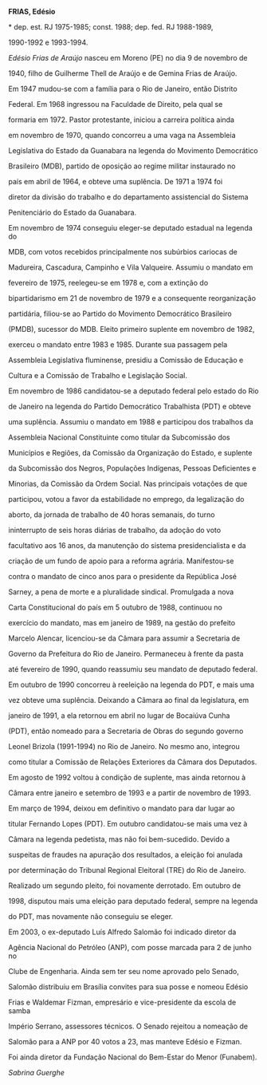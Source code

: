 **FRIAS, Edésio**



\* dep. est. RJ 1975-1985; const. 1988; dep. fed. RJ 1988-1989,

1990-1992 e 1993-1994.



*Edésio Frias de Araújo* nasceu em Moreno (PE) no dia 9 de novembro de

1940, filho de Guilherme Thell de Araújo e de Gemina Frias de Araújo.



Em 1947 mudou-se com a família para o Rio de Janeiro, então Distrito

Federal. Em 1968 ingressou na Faculdade de Direito, pela qual se

formaria em 1972. Pastor protestante, iniciou a carreira política ainda

em novembro de 1970, quando concorreu a uma vaga na Assembleia

Legislativa do Estado da Guanabara na legenda do Movimento Democrático

Brasileiro (MDB), partido de oposição ao regime militar instaurado no

país em abril de 1964, e obteve uma suplência. De 1971 a 1974 foi

diretor da divisão do trabalho e do departamento assistencial do Sistema

Penitenciário do Estado da Guanabara.



Em novembro de 1974 conseguiu eleger-se deputado estadual na legenda do

MDB, com votos recebidos principalmente nos subúrbios cariocas de

Madureira, Cascadura, Campinho e Vila Valqueire. Assumiu o mandato em

fevereiro de 1975, reelegeu-se em 1978 e, com a extinção do

bipartidarismo em 21 de novembro de 1979 e a consequente reorganização

partidária, filiou-se ao Partido do Movimento Democrático Brasileiro

(PMDB), sucessor do MDB. Eleito primeiro suplente em novembro de 1982,

exerceu o mandato entre 1983 e 1985. Durante sua passagem pela

Assembleia Legislativa fluminense, presidiu a Comissão de Educação e

Cultura e a Comissão de Trabalho e Legislação Social.



Em novembro de 1986 candidatou-se a deputado federal pelo estado do Rio

de Janeiro na legenda do Partido Democrático Trabalhista (PDT) e obteve

uma suplência. Assumiu o mandato em 1988 e participou dos trabalhos da

Assembleia Nacional Constituinte como titular da Subcomissão dos

Municípios e Regiões, da Comissão da Organização do Estado, e suplente

da Subcomissão dos Negros, Populações Indígenas, Pessoas Deficientes e

Minorias, da Comissão da Ordem Social. Nas principais votações de que

participou, votou a favor da estabilidade no emprego, da legalização do

aborto, da jornada de trabalho de 40 horas semanais, do turno

ininterrupto de seis horas diárias de trabalho, da adoção do voto

facultativo aos 16 anos, da manutenção do sistema presidencialista e da

criação de um fundo de apoio para a reforma agrária. Manifestou-se

contra o mandato de cinco anos para o presidente da República José

Sarney, a pena de morte e a pluralidade sindical. Promulgada a nova

Carta Constitucional do país em 5 outubro de 1988, continuou no

exercício do mandato, mas em janeiro de 1989, na gestão do prefeito

Marcelo Alencar, licenciou-se da Câmara para assumir a Secretaria de

Governo da Prefeitura do Rio de Janeiro. Permaneceu à frente da pasta

até fevereiro de 1990, quando reassumiu seu mandato de deputado federal.



Em outubro de 1990 concorreu à reeleição na legenda do PDT, e mais uma

vez obteve uma suplência. Deixando a Câmara ao final da legislatura, em

janeiro de 1991, a ela retornou em abril no lugar de Bocaiúva Cunha

(PDT), então nomeado para a Secretaria de Obras do segundo governo

Leonel Brizola (1991-1994) no Rio de Janeiro. No mesmo ano, integrou

como titular a Comissão de Relações Exteriores da Câmara dos Deputados.

Em agosto de 1992 voltou à condição de suplente, mas ainda retornou à

Câmara entre janeiro e setembro de 1993 e a partir de novembro de 1993.

Em março de 1994, deixou em definitivo o mandato para dar lugar ao

titular Fernando Lopes (PDT). Em outubro candidatou-se mais uma vez à

Câmara na legenda pedetista, mas não foi bem-sucedido. Devido a

suspeitas de fraudes na apuração dos resultados, a eleição foi anulada

por determinação do Tribunal Regional Eleitoral (TRE) do Rio de Janeiro.

Realizado um segundo pleito, foi novamente derrotado. Em outubro de

1998, disputou mais uma eleição para deputado federal, sempre na legenda

do PDT, mas novamente não conseguiu se eleger.



Em 2003, o ex-deputado Luís Alfredo Salomão foi indicado diretor da

Agência Nacional do Petróleo (ANP), com posse marcada para 2 de junho no

Clube de Engenharia. Ainda sem ter seu nome aprovado pelo Senado,

Salomão distribuiu em Brasília convites para sua posse e nomeou Edésio

Frias e Waldemar Fizman, empresário e vice-presidente da escola de samba

Império Serrano, assessores técnicos. O Senado rejeitou a nomeação de

Salomão para a ANP por 40 votos a 23, mas manteve Edésio e Fizman.



Foi ainda diretor da Fundação Nacional do Bem-Estar do Menor (Funabem).



*Sabrina Guerghe*



